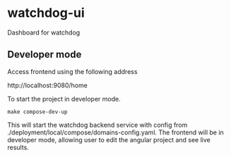 # watchdog-ui
Dashboard for watchdog

## Developer mode
Access frontend using the following address

http://localhost:9080/home

To start the project in developer mode.
```
make compose-dev-up 
```

This will start the watchdog backend service with config from ./deployment/local/compose/domains-config.yaml.
The frontend will be in developer mode, allowing user to edit the angular project and see live results.